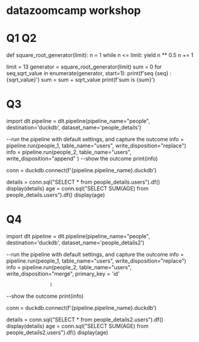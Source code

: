 # datazoomcamp workshop

# Q1 Q2
def square_root_generator(limit):
    n = 1
    while n <= limit:
        yield n ** 0.5
        n += 1

limit = 13
generator = square_root_generator(limit)
sum = 0
for seq,sqrt_value in enumerate(generator, start=1):
    print(f'seq {seq} : {sqrt_value}')
    sum = sum + sqrt_value
    print(f'sum is {sum}')

# Q3

import dlt
pipeline = dlt.pipeline(pipeline_name="people",
						destination='duckdb', 
						dataset_name='people_details')

--run the pipeline with default settings, and capture the outcome
info = pipeline.run(people_1, 
                    table_name="users", 
                    write_disposition="replace")
info = pipeline.run(people_2, 
                    table_name="users", 
                    write_disposition="append"
                    )
--show the outcome
print(info)

conn  = duckdb.connect(f'{pipeline.pipeline_name}.duckdb')

details = conn.sql("SELECT * from people_details.users").df()
display(details)
age = conn.sql("SELECT SUM(AGE) from people_details.users").df()
display(age)


# Q4
import dlt
pipeline = dlt.pipeline(pipeline_name="people",
						destination='duckdb', 
						dataset_name='people_details2')

--run the pipeline with default settings, and capture the outcome
info = pipeline.run(people_1, 
                    table_name="users", 
                    write_disposition="replace")
info = pipeline.run(people_2, 
                    table_name="users", 
                    write_disposition="merge",
                    primary_key = 'id'
                    
                    )
--show the outcome
print(info)

conn  = duckdb.connect(f'{pipeline.pipeline_name}.duckdb')

details = conn.sql("SELECT * from people_details2.users").df()
display(details)
age = conn.sql("SELECT SUM(AGE) from people_details2.users").df()
display(age)
